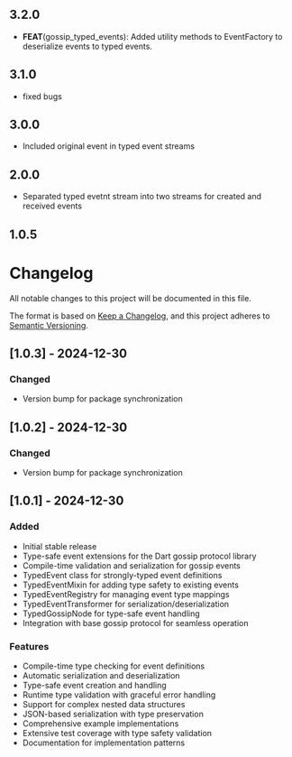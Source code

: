 ## 3.2.0

 - **FEAT**(gossip_typed_events): Added utility  methods to EventFactory to deserialize events to typed events.

## 3.1.0

 - fixed bugs

## 3.0.0

 - Included original event in typed event streams

## 2.0.0

 - Separated typed evetnt stream into two streams for created and received events

## 1.0.5

# Changelog

All notable changes to this project will be documented in this file.

The format is based on [Keep a Changelog](https://keepachangelog.com/en/1.0.0/),
and this project adheres to [Semantic Versioning](https://semver.org/spec/v2.0.0.html).

## [1.0.3] - 2024-12-30

### Changed
- Version bump for package synchronization

## [1.0.2] - 2024-12-30

### Changed
- Version bump for package synchronization

## [1.0.1] - 2024-12-30

### Added
- Initial stable release
- Type-safe event extensions for the Dart gossip protocol library
- Compile-time validation and serialization for gossip events
- TypedEvent class for strongly-typed event definitions
- TypedEventMixin for adding type safety to existing events
- TypedEventRegistry for managing event type mappings
- TypedEventTransformer for serialization/deserialization
- TypedGossipNode for type-safe event handling
- Integration with base gossip protocol for seamless operation

### Features
- Compile-time type checking for event definitions
- Automatic serialization and deserialization
- Type-safe event creation and handling
- Runtime type validation with graceful error handling
- Support for complex nested data structures
- JSON-based serialization with type preservation
- Comprehensive example implementations
- Extensive test coverage with type safety validation
- Documentation for implementation patterns
